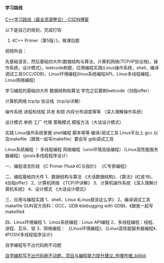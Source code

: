 #### 学习路线

[C++学习路线（最全资源整合）-CSDN博客](https://blog.csdn.net/qq_21449473/article/details/121239222)

以下是自己的规划，完成打钩

1. 《C++ Primer（第5版）》，做课后题





视频所说：

先基础语言，然后基础四大件(数据结构与算法，计算机网络(TCP/IP协议栈)，操作系统，设计模式)，leetcode刷题，应用编程实践(Linux操作系统，shell，编译调试工具GCC/GDB)，Linux环境编程(linux系统编程API，Linux多线程编程，Linux网络编程)



学习编程的基础四大件
数据结构和算法 学完之后要刷leetcode（剑指offer）

计算机网络 tcp/ip 协议栈（tcp/ip详解）

操作系统 进程和线程 并发 和锁 内存分布调度等等 （深入理解操作系统）

设计模式 单例 工厂 代理 策略模式 模版方法（大话设计模式）

实践
Linux操作系统掌握 shell编程 脚本等等
编译/调试工具 Linux平台上 gcc 以及makefile（跟我一起写makefile）要会写 gdb调试工具

Linux系统编程  ！
多线程编程 网络编程（unix环境高级编程）（Linux高性能服务器编程）（posix多线程程序设计）



一、编程语言阶段
《C Primer Plus》
《C与指针》
《C专家编程》

二、编程基础四大件
1、数据结构与算法
《大话数据结构》、《算法》(红皮书)、《剑指offer》
2、计算机网络
《TCP/IP详解》
3、计算机操作系统
《深入理解计算机系统》
4、设计模式
《大话设计模式》

三、应用与编程实践
1、shell、Linux
《Linux就该这么学》
2、编译调试工具makefile
GUN官方资料：GCC、GDB
《debugging with GDB》、《跟我一起写makefile》

四、Linux环境编程
1、Linux系统编程：Linux API编程
2、多线程编程：线程、进程、互斥、锁
3、网络编程：
《Linux环境编程》、《Linux高性能服务器编程》、《POSIX多线程程序设计》



自学编程写不出代码刷不动题

[自学编程写不出代码刷不动题，项目与编程能力提升建议_哔哩哔哩_bilibili](https://www.bilibili.com/video/BV1Rc41127wF/?spm_id_from=333.337.search-card.all.click&vd_source=5cfc5f3807f31b335afa03d3ac5d692f)